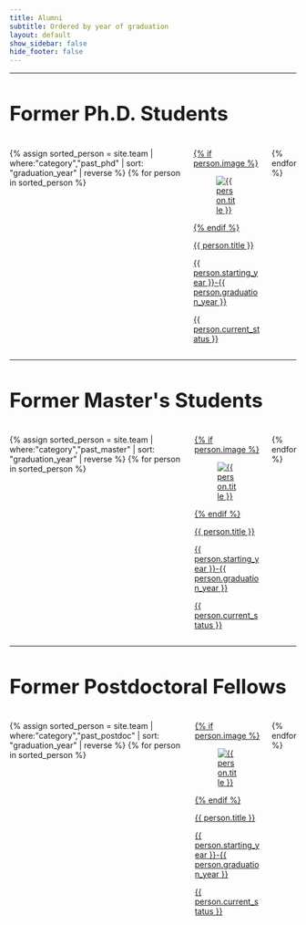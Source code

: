 ```yaml
---
title: Alumni
subtitle: Ordered by year of graduation
layout: default
show_sidebar: false
hide_footer: false
---
```


<hr>
<h1 style="font-size:35px;">Former Ph.D. Students</h1>
<br>
<div class="columns is-multiline">
{% assign sorted_person = site.team | where:"category","past_phd" | sort: "graduation_year" | reverse %}
{% for person in sorted_person %}
<div class="column is-one-fifth-desktop is-6-tablet">
  <a href="{{ person.url | prepend: site.baseurl }}">
    <div class="card">
      {% if person.image %}
      <div class="card-image">
        <figure class="image is-4by4">
          <img src="{{ person.image }}" alt="{{ person.title }}" />
        </figure>
      </div>
      {% endif %}
      <div class="card-content">
        <p class="title is-5">{{ person.title }}</p>
        <p class="subtitle is-5">{{ person.starting_year }}-{{ person.graduation_year }}</p>
        <p class="subtitle is-5">{{ person.current_status }}</p>
      </div>
    </div>
  </a>
</div>
{% endfor %}
</div>

<hr>
<h1 style="font-size:35px;">Former Master's Students</h1>
<br>
<div class="columns is-multiline">
{% assign sorted_person = site.team | where:"category","past_master" | sort: "graduation_year" | reverse %}
{% for person in sorted_person %}
<div class="column is-one-fifth-desktop is-6-tablet">
  <a href="{{ person.url | prepend: site.baseurl }}">
    <div class="card">
      {% if person.image %}
      <div class="card-image">
        <figure class="image is-4by4">
          <img src="{{ person.image }}" alt="{{ person.title }}" />
        </figure>
      </div>
      {% endif %}
      <div class="card-content">
        <p class="title is-5">{{ person.title }}</p>
        <p class="subtitle is-5">{{ person.starting_year }}-{{ person.graduation_year }}</p>
        <p class="subtitle is-5">{{ person.current_status }}</p>
      </div>
    </div>
  </a>
</div>
{% endfor %}
</div>

<hr>
<h1 style="font-size:35px;">Former Postdoctoral Fellows</h1>
<br>
<div class="columns is-multiline">
{% assign sorted_person = site.team | where:"category","past_postdoc" | sort: "graduation_year" | reverse %}
{% for person in sorted_person %}
<div class="column is-one-fifth-desktop is-6-tablet">
  <a href="{{ person.url | prepend: site.baseurl }}">
    <div class="card">
      {% if person.image %}
      <div class="card-image">
        <figure class="image is-4by4">
          <img src="{{ person.image }}" alt="{{ person.title }}" />
        </figure>
      </div>
      {% endif %}
      <div class="card-content">
        <p class="title is-5">{{ person.title }}</p>
        <p class="subtitle is-5">{{ person.starting_year }}-{{ person.graduation_year }}</p>
        <p class="subtitle is-5">{{ person.current_status }}</p>
      </div>
    </div>
  </a>
</div>
{% endfor %}
</div>
